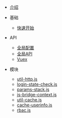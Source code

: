 * [介绍](README.md)
* 基础

  * [快速开始](quickstart.md)

* API

  * [全局配置](global_configuration.md)
  * [全局API](global_api.md)
  * [Vuex](vuex_store.md)

* 模块

  * [util-http.js](util-http.md)
  * [login-state-check.js](login-state-check.md)
  * [params-stack.js](params-stack.md)
  * [js-bridge-context.js](js-bridge-context.md)
  * [util-cache.js](util-cache.md)
  * [cache-userinfo.js](cache-userinfo.md)
  * [rbac.js](rbac.md)
